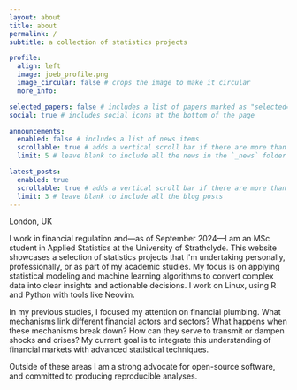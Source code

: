 ```yaml
---
layout: about
title: about
permalink: /
subtitle: a collection of statistics projects

profile:
  align: left
  image: joeb_profile.png
  image_circular: false # crops the image to make it circular
  more_info:

selected_papers: false # includes a list of papers marked as "selected={true}"
social: true # includes social icons at the bottom of the page

announcements:
  enabled: false # includes a list of news items
  scrollable: true # adds a vertical scroll bar if there are more than 3 news items
  limit: 5 # leave blank to include all the news in the `_news` folder

latest_posts:
  enabled: true
  scrollable: true # adds a vertical scroll bar if there are more than 3 new posts items
  limit: 3 # leave blank to include all the blog posts
---
```


London, UK

I work in financial regulation and—as of September 2024—I am an MSc student in Applied Statistics at the University of Strathclyde. This website showcases a selection of statistics projects that I'm undertaking personally, professionally, or as part of my academic studies. My focus is on applying statistical modeling and machine learning algorithms to convert complex data into clear insights and actionable decisions. I work on Linux, using R and Python with tools like Neovim.

In my previous studies, I focused my attention on financial plumbing. What mechanisms link different financial actors and sectors? What happens when these mechanisms break down? How can they serve to transmit or dampen shocks and crises? My current goal is to integrate this understanding of financial markets with advanced statistical techniques.

Outside of these areas I am a strong advocate for open-source software, and committed to producing reproducible analyses. 
